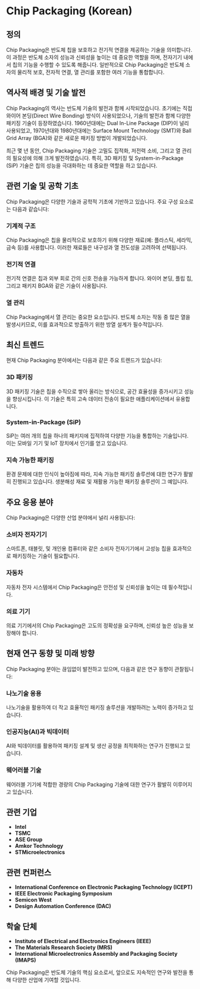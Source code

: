 # Chip Packaging (Korean)

## 정의

Chip Packaging은 반도체 칩을 보호하고 전기적 연결을 제공하는 기술을 의미합니다. 이 과정은 반도체 소자의 성능과 신뢰성을 높이는 데 중요한 역할을 하며, 전자기기 내에서 칩의 기능을 수행할 수 있도록 해줍니다. 일반적으로 Chip Packaging은 반도체 소자의 물리적 보호, 전자적 연결, 열 관리를 포함한 여러 기능을 통합합니다.

## 역사적 배경 및 기술 발전

Chip Packaging의 역사는 반도체 기술의 발전과 함께 시작되었습니다. 초기에는 직접 와이어 본딩(Direct Wire Bonding) 방식이 사용되었으나, 기술의 발전과 함께 다양한 패키징 기술이 등장하였습니다. 1960년대에는 Dual In-Line Package (DIP)이 널리 사용되었고, 1970년대와 1980년대에는 Surface Mount Technology (SMT)와 Ball Grid Array (BGA)와 같은 새로운 패키징 방법이 개발되었습니다.

최근 몇 년 동안, Chip Packaging 기술은 고밀도 집적화, 저전력 소비, 그리고 열 관리의 필요성에 의해 크게 발전하였습니다. 특히, 3D 패키징 및 System-in-Package (SiP) 기술은 칩의 성능을 극대화하는 데 중요한 역할을 하고 있습니다.

## 관련 기술 및 공학 기초

Chip Packaging은 다양한 기술과 공학적 기초에 기반하고 있습니다. 주요 구성 요소로는 다음과 같습니다:

### 기계적 구조
Chip Packaging은 칩을 물리적으로 보호하기 위해 다양한 재료(예: 플라스틱, 세라믹, 금속 등)를 사용합니다. 이러한 재료들은 내구성과 열 전도성을 고려하여 선택됩니다.

### 전기적 연결
전기적 연결은 칩과 외부 회로 간의 신호 전송을 가능하게 합니다. 와이어 본딩, 플립 칩, 그리고 패키지 BGA와 같은 기술이 사용됩니다.

### 열 관리
Chip Packaging에서 열 관리는 중요한 요소입니다. 반도체 소자는 작동 중 많은 열을 발생시키므로, 이를 효과적으로 방출하기 위한 방열 설계가 필수적입니다.

## 최신 트렌드

현재 Chip Packaging 분야에서는 다음과 같은 주요 트렌드가 있습니다:

### 3D 패키징
3D 패키징 기술은 칩을 수직으로 쌓아 올리는 방식으로, 공간 효율성을 증가시키고 성능을 향상시킵니다. 이 기술은 특히 고속 데이터 전송이 필요한 애플리케이션에서 유용합니다.

### System-in-Package (SiP)
SiP는 여러 개의 칩을 하나의 패키지에 집적하여 다양한 기능을 통합하는 기술입니다. 이는 모바일 기기 및 IoT 장치에서 인기를 얻고 있습니다.

### 지속 가능한 패키징
환경 문제에 대한 인식이 높아짐에 따라, 지속 가능한 패키징 솔루션에 대한 연구가 활발히 진행되고 있습니다. 생분해성 재료 및 재활용 가능한 패키징 솔루션이 그 예입니다.

## 주요 응용 분야

Chip Packaging은 다양한 산업 분야에서 널리 사용됩니다:

### 소비자 전자기기
스마트폰, 태블릿, 및 개인용 컴퓨터와 같은 소비자 전자기기에서 고성능 칩을 효과적으로 패키징하는 기술이 필요합니다.

### 자동차
자동차 전자 시스템에서 Chip Packaging은 안전성 및 신뢰성을 높이는 데 필수적입니다.

### 의료 기기
의료 기기에서의 Chip Packaging은 고도의 정확성을 요구하며, 신뢰성 높은 성능을 보장해야 합니다.

## 현재 연구 동향 및 미래 방향

Chip Packaging 분야는 끊임없이 발전하고 있으며, 다음과 같은 연구 동향이 관찰됩니다:

### 나노기술 응용
나노기술을 활용하여 더 작고 효율적인 패키징 솔루션을 개발하려는 노력이 증가하고 있습니다.

### 인공지능(AI)과 빅데이터
AI와 빅데이터를 활용하여 패키징 설계 및 생산 공정을 최적화하는 연구가 진행되고 있습니다.

### 웨어러블 기술
웨어러블 기기에 적합한 경량의 Chip Packaging 기술에 대한 연구가 활발히 이루어지고 있습니다.

## 관련 기업

- **Intel**
- **TSMC**
- **ASE Group**
- **Amkor Technology**
- **STMicroelectronics**

## 관련 컨퍼런스

- **International Conference on Electronic Packaging Technology (ICEPT)**
- **IEEE Electronic Packaging Symposium**
- **Semicon West**
- **Design Automation Conference (DAC)**

## 학술 단체

- **Institute of Electrical and Electronics Engineers (IEEE)**
- **The Materials Research Society (MRS)**
- **International Microelectronics Assembly and Packaging Society (IMAPS)**

Chip Packaging은 반도체 기술의 핵심 요소로서, 앞으로도 지속적인 연구와 발전을 통해 다양한 산업에 기여할 것입니다.
